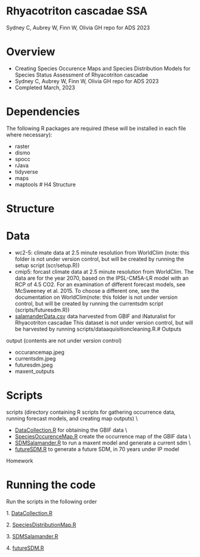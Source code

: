 # Rhyacotriton cascadae SSA

Sydney C, Aubrey W, Finn W, Olivia GH repo for ADS 2023

# Overview

-   Creating Species Occurence Maps and Species Distribution Models for Species Status Assessment of Rhyacotriton cascadae
-   Sydney C, Aubrey W, Finn W, Olivia GH repo for ADS 2023
-   Completed March, 2023
#  Dependencies 
The following R packages are required (these will be installed in each file where necessary):
-   raster
-   dismo
-   spocc
-   rJava
-   tidyverse
-   maps
-   maptools \# H4 Structure
# Structure
# Data
* wc2-5: climate data at 2.5 minute resolution from WorldClim (note: this folder is not under version control, but will be created by running the setup script (scr/setup.R))
* cmip5: forcast climate data at 2.5 minute resolution from WorldClim. The data are for the year 2070, based on the IPSL-CM5A-LR model with an RCP of 4.5 CO2. For an examination of different forecast models, see McSweeney et al. 2015. To choose a different one, see the documentation on WorldClim(note: this folder is not under version control, but will be created by running the currentsdm script (scripts/futuresdm.R))
*  [salamanderData.csv](https://github.com/BiodiversityDataScienceCorp/2023_Group_4/blob/main/data/salamanderData.csv) data harvested from GBIF and iNaturalist for Rhyacotriton cascadae This dataset is not under version control, but will be harvested by running scripts/dataaquisitioncleaning.R.# Outputs

output (contents are not under version control) 
* occurancemap.jpeg 
* currentsdm.jpeg 
* futuresdm.jpeg 
* maxent_outputs

# Scripts

scripts (directory containing R scripts for gathering occurrence data, running forecast models, and creating map outputs) \
* [DataCollection.R](https://github.com/BiodiversityDataScienceCorp/2023_Group_4/blob/main/src/DataCollection.R) for obtaining the GBIF data \
* [SpeciesOccurenceMap.R](https://github.com/BiodiversityDataScienceCorp/2023_Group_4/blob/main/output/salamanderOccurrence.jpg) create the occurrence map of the GBIF data \
* [SDMSalamander.R](https://github.com/BiodiversityDataScienceCorp/2023_Group_4/blob/main/src/SDMSalamander.R) to run a maxent model and generate a current sdm \
* [futureSDM.R](https://github.com/BiodiversityDataScienceCorp/2023_Group_4/blob/main/src/futureSDM.R) to generate a future SDM, in 70 years under IP model

Homework

# Running the code

Run the scripts in the following order

1\. [DataCollection.R](https://github.com/BiodiversityDataScienceCorp/2023_Group_4/blob/main/src/DataCollection.R)

2\. [SpeciesDistributionMap.R](https://github.com/BiodiversityDataScienceCorp/2023_Group_4/blob/main/src/SpeciesDistributionMap.R)

3\. [SDMSalamander.R](https://github.com/BiodiversityDataScienceCorp/2023_Group_4/blob/main/src/SDMSalamander.R)

4\. [futureSDM.R](https://github.com/BiodiversityDataScienceCorp/2023_Group_4/blob/main/src/futureSDM.R)
